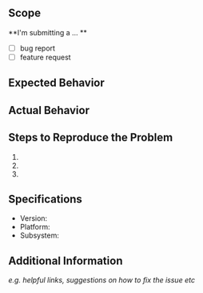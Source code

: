 
## Scope

**I'm submitting a ... **

- [ ] bug report
- [ ] feature request

## Expected Behavior


## Actual Behavior


## Steps to Reproduce the Problem

  1.
  2.
  3.

## Specifications

  - Version:
  - Platform:
  - Subsystem:

## Additional Information

*e.g. helpful links, suggestions on how to fix the issue etc*